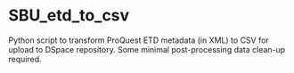 # SBU_etd_to_csv
<p>Python script to transform ProQuest ETD metadata (in XML) to CSV for upload to DSpace repository. Some minimal post-processing data clean-up required.</p>
